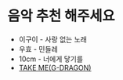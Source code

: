 # 음악 추천 해주세요

- 이구이 - 사랑 없는 노래
- 우효 - 민들레
- 10cm - 너에게 닿기를
- [TAKE ME(G-DRAGON)](https://www.youtube.com/watch?v=IgIqM68qvF0)
